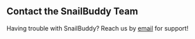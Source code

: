 ## Contact the SnailBuddy Team

Having trouble with SnailBuddy? Reach us by [email](mailto:snailbuddyios@gmail.com) for support!
